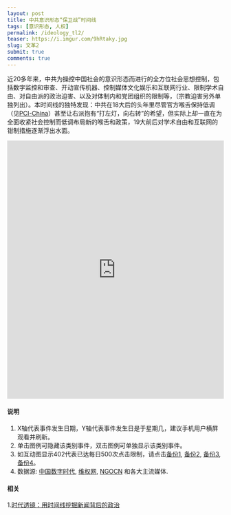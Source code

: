 ```yaml
---
layout: post
title: 中共意识形态“保卫战”时间线
tags: [意识形态, 人权]
permalink: /ideology_tl2/
teaser: https://i.imgur.com/9hRtaky.jpg
slug: 文革2
submit: true
comments: true
---
```


近20多年来，中共为操控中国社会的意识形态而进行的全方位社会思想控制，包括数字监控和审查、开动宣传机器、控制媒体文化娱乐和互联网行业、限制学术自由、对自由派的政治迫害、以及对体制内和党团组织的限制等，（宗教迫害另外单独列出）。本时间线的独特发现：中共在18大后的头年里尽管官方喉舌保持低调（见[PCI-China](https://policychangeindex.org/overview-PCI-China.html)）甚至让右派抱有“打左灯，向右转”的希望，但实际上却一直在为全面收紧社会控制而低调布局新的喉舌和政策，19大前后对学术自由和互联网的钳制措施逐渐浮出水面。

<!-- Start of iframe Code -->
<iframe width="100%" height="600" frameborder="0" scrolling="no" src="https://plot.ly/~chinatimeline/10.embed"></iframe>

<!-- End of iframe Code -->
#### 说明
1. X轴代表事件发生日期，Y轴代表事件发生日是于星期几，建议手机用户横屏观看并刷新。
2. 单击图例可隐藏该类别事件，双击图例可单独显示该类别事件。
3. 如互动图显示402代表已达每日500次点击限制，请点击[备份1](/ideology_tl1), [备份2](/ideology_tl2), [备份3](/ideology_tl3), [备份4](/ideology_tl4)。
4. 数据源: [中国数字时代](https://chinadigitaltimes.net/chinese/), [维权网](https://wqw2010.blogspot.com/), [NGOCN](https://matters.news/@ngocncat) 和各大主流媒体.

#### 相关
1.[时代透镜：用时间线挖掘新闻背后的政治](https://matters.news/@chinatimeline/%E6%97%B6%E4%BB%A3%E9%80%8F%E9%95%9C-%E7%94%A8%E6%97%B6%E9%97%B4%E7%BA%BF%E6%8C%96%E6%8E%98%E6%96%B0%E9%97%BB%E8%83%8C%E5%90%8E%E7%9A%84%E6%94%BF%E6%B2%BB-zdpuAofz2CCLBQqoijirnM44gZJQWqVLmHYtQ43HTUS7MKe2c)
